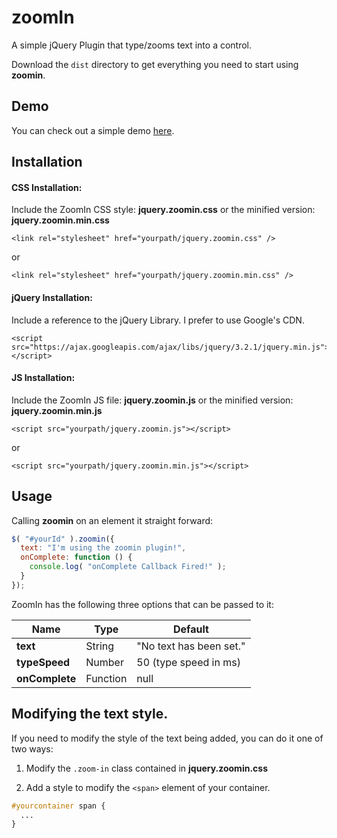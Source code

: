 # zoomIn
A simple jQuery Plugin that type/zooms text into a control.

Download the ```dist``` directory to get everything you need to start using **zoomin**.

## Demo

You can check out a simple demo [here](http://www.wicked-concept.com/ZoomIn/).

## Installation

#### CSS Installation:

Include the ZoomIn CSS style: **jquery.zoomin.css** or the minified version: **jquery.zoomin.min.css**

```
<link rel="stylesheet" href="yourpath/jquery.zoomin.css" />
```
or
```
<link rel="stylesheet" href="yourpath/jquery.zoomin.min.css" />
```

#### jQuery Installation:

Include a reference to the jQuery Library. I prefer to use Google's CDN.

```
<script src="https://ajax.googleapis.com/ajax/libs/jquery/3.2.1/jquery.min.js"></script>
```

#### JS Installation:

Include the ZoomIn JS file: **jquery.zoomin.js** or the minified version: **jquery.zoomin.min.js**

```
<script src="yourpath/jquery.zoomin.js"></script>
```
or
```
<script src="yourpath/jquery.zoomin.min.js"></script>
```

## Usage

Calling **zoomin** on an element it straight forward:

```javascript
$( "#yourId" ).zoomin({
  text: "I'm using the zoomin plugin!",
  onComplete: function () {
    console.log( "onComplete Callback Fired!" );
  }
});
```

ZoomIn has the following three options that can be passed to it:

| Name           | Type     | Default                 |
| -------------- | -------- | ----------------------- |
| **text**       | String   | "No text has been set." |
| **typeSpeed**  | Number   | 50 (type speed in ms)   |
| **onComplete** | Function | null                    |

## Modifying the text style.

If you need to modify the style of the text being added, you can do it one of two ways:

1. Modify the ```.zoom-in``` class contained in **jquery.zoomin.css**

2. Add a style to modify the ```<span>``` element of your container.
```css
#yourcontainer span {
  ...
}
```
